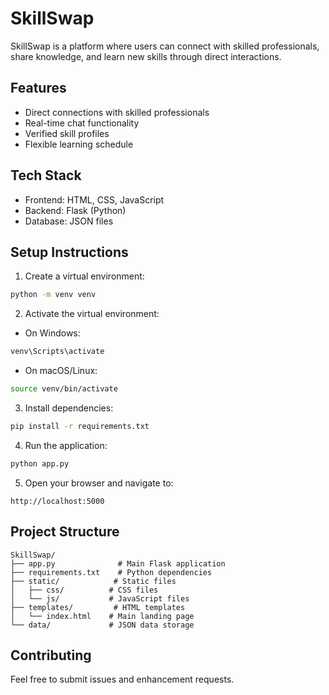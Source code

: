  
# SkillSwap

SkillSwap is a platform where users can connect with skilled professionals, share knowledge, and learn new skills through direct interactions.

## Features
- Direct connections with skilled professionals
- Real-time chat functionality
- Verified skill profiles
- Flexible learning schedule

## Tech Stack
- Frontend: HTML, CSS, JavaScript
- Backend: Flask (Python)
- Database: JSON files

## Setup Instructions

1. Create a virtual environment:
```bash
python -m venv venv
```

2. Activate the virtual environment:
- On Windows:
```bash
venv\Scripts\activate
```
- On macOS/Linux:
```bash
source venv/bin/activate
```

3. Install dependencies:
```bash
pip install -r requirements.txt
```

4. Run the application:
```bash
python app.py
```

5. Open your browser and navigate to:
```
http://localhost:5000
```

## Project Structure
```
SkillSwap/
├── app.py              # Main Flask application
├── requirements.txt    # Python dependencies
├── static/            # Static files
│   ├── css/          # CSS files
│   └── js/           # JavaScript files
├── templates/         # HTML templates
│   └── index.html    # Main landing page
└── data/             # JSON data storage
```

## Contributing
Feel free to submit issues and enhancement requests.